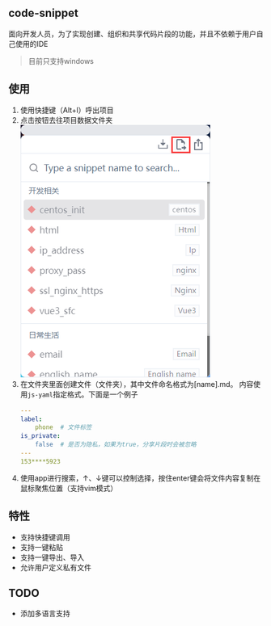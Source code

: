 ## code-snippet
面向开发人员，为了实现创建、组织和共享代码片段的功能，并且不依赖于用户自己使用的IDE
>目前只支持windows
## 使用
1. 使用快捷键（Alt+l）呼出项目
2. 点击按钮去往项目数据文件夹
    ![alt text](image.png)
2. 在文件夹里面创建文件（文件夹），其中文件命名格式为[name].md。 
    内容使用`js-yaml`指定格式。下面是一个例子
    ```yaml
    ---
    label:
        phone  # 文件标签
    is_private: 
        false  # 是否为隐私，如果为true，分享片段时会被忽略
    ---
    153****5923
    ```
3. 使用app进行搜索，↑、↓键可以控制选择，按住enter键会将文件内容复制在鼠标聚焦位置（支持vim模式）

## 特性
- 支持快捷键调用
- 支持一键粘贴
- 支持一键导出、导入
- 允许用户定义私有文件

## TODO
- 添加多语言支持